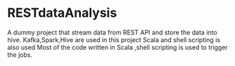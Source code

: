 # RESTdataAnalysis
A dummy project that stream data from REST API and store the data into hive. Kafka,Spark,Hive are used in this project 
Scala and shell scripting is also used 
Most of the code written in Scala ,shell scripting is used to trigger the jobs. 
